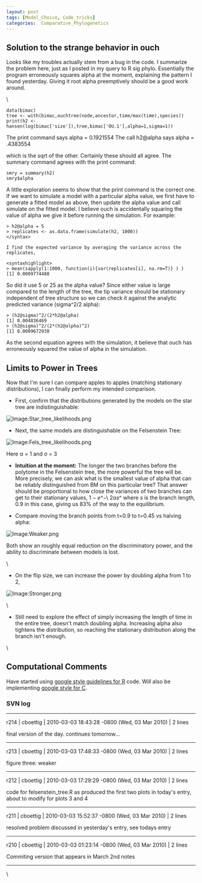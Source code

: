 ```yaml
---
layout: post
tags: [Model_Choice, Code_tricks]
categories:  Comparative_Phylogenetics
---
```






 





Solution to the strange behavior in ouch
----------------------------------------

Looks like my troubles actually stem from a bug in the code. I summarize
the problem here, just as I posted in my query to R sig phylo.
Essentially the program erroneously squares alpha at the moment,
explaining the pattern I found yesterday. Giving it root alpha
preemptively should be a good work around.

\

~~~~ {.de1}
data(bimac)
tree <- with(bimac,ouchtree(node,ancestor,time/max(time),species))
print(h2 <- hansen(log(bimac['size']),tree,bimac['OU.1'],alpha=1,sigma=1))
~~~~

The print command says alpha = 0.1921554 The call h2@alpha says alpha =
.4383554

which is the sqrt of the other. Certainly these should all agree. The
summary command agrees with the print command:

~~~~ {.de1}
smry = summary(h2)
smry$alpha
~~~~

A little exploration seems to show that the print command is the correct
one. If we want to simulate a model with a particular alpha value, we
first have to generate a fitted model as above, then update the alpha
value and call simulate on the fitted model. I believe ouch is
accidentally squaring the value of alpha we give it before running the
simulation. For example:

~~~~ {.de1}
> h2@alpha = 5
> replicates <- as.data.frame(simulate(h2, 1000))
</syntax>
 
I find the expected variance by averaging the variance across the replicates,
 
<syntaxhighlight>
> mean(sapply(1:1000, function(i){var(replicates[i], na.rm=T)} ) )
[1] 0.0009774488
~~~~

So did it use 5 or 25 as the alpha value? Since either value is large
compared to the length of the tree, the tip variance should be
stationary independent of tree structure so we can check it against the
analytic predicted variance (sigma\^2/2 alpha):

~~~~ {.de1}
> (h2@sigma)^2/(2*h2@alpha)
[1] 0.004836469
> (h2@sigma)^2/(2*(h2@alpha)^2)
[1] 0.0009672938
~~~~

As the second equation agrees with the simulation, it believe that ouch
has erroneously squared the value of alpha in the simulation.

Limits to Power in Trees
------------------------

Now that I'm sure I can compare apples to apples (matching stationary
distributions), I can finally perform my intended comparison.

-   First, confirm that the distributions generated by the models on the
    star tree are indistinguishable:

![Image:Star\_tree\_likelihoods.png](http://openwetware.org/images/2/2e/Star_tree_likelihoods.png)

-   Next, the same models are distinguishable on the Felsenstein Tree:

![Image:Fels\_tree\_likelihoods.png](http://openwetware.org/images/1/18/Fels_tree_likelihoods.png)

Here α = 1 and σ = 3

-   **Intuition at the moment:** The longer the two branches before the
    polytome in the Felsenstein tree, the more powerful the tree will
    be. More precisely, we can ask what is the smallest value of alpha
    that can be reliably distinguished from BM on this particular tree?
    That answer should be proportional to how close the variances of two
    branches can get to their stationary values, 1 − *e*^−\\ 2α*s*^
    where *s* is the branch length, 0.9 in this case, giving us 83% of
    the way to the equilibrium.

-   Compare moving the branch points from t=0.9 to t=0.45 vs halving
    alpha:

![Image:Weaker.png](http://openwetware.org/images/3/3a/Weaker.png)

Both show an roughly equal reduction on the discriminatory power, and
the ability to discriminate between models is lost.

\

-   On the flip size, we can increase the power by doubling alpha from 1
    to 2,

![Image:Stronger.png](http://openwetware.org/images/4/4c/Stronger.png)

\

-   Still need to explore the effect of simply increasing the length of
    time in the entire tree, doesn't match doubling alpha. Increasing
    alpha also tightens the distribution, so reaching the stationary
    distribution along the branch isn't enough.

\

Computational Comments
----------------------

Have started using [google style guidelines for
R](http://google-styleguide.googlecode.com/svn/trunk/google-r-style.html "http://google-styleguide.googlecode.com/svn/trunk/google-r-style.html")
code. Will also be implementing [google style for
C](http://google-styleguide.googlecode.com/svn/trunk/cppguide.xml "http://google-styleguide.googlecode.com/svn/trunk/cppguide.xml").

### SVN log

* * * * *

r214 | cboettig | 2010-03-03 18:43:28 -0800 (Wed, 03 Mar 2010) | 2 lines

final version of the day. continues tomorrow...

* * * * *

r213 | cboettig | 2010-03-03 17:48:33 -0800 (Wed, 03 Mar 2010) | 2 lines

figure three: weaker

* * * * *

r212 | cboettig | 2010-03-03 17:29:29 -0800 (Wed, 03 Mar 2010) | 2 lines

code for felsenstein\_tree.R as produced the first two plots in today's
entry, about to modify for plots 3 and 4

* * * * *

r211 | cboettig | 2010-03-03 15:52:37 -0800 (Wed, 03 Mar 2010) | 2 lines

resolved problem discussed in yesterday's entry, see todays entry

* * * * *

r210 | cboettig | 2010-03-03 01:23:14 -0800 (Wed, 03 Mar 2010) | 2 lines

Commiting version that appears in March 2nd notes

* * * * *

\

